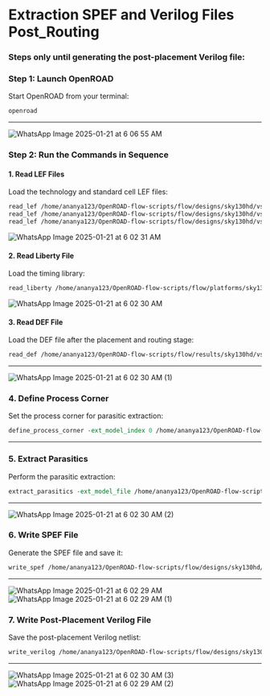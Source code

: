 # Extraction SPEF and Verilog Files Post_Routing
 ### Steps only until generating the post-placement Verilog file:



### **Step 1: Launch OpenROAD**
Start OpenROAD from your terminal:
```bash
openroad
```

---

![WhatsApp Image 2025-01-21 at 6 06 55 AM](https://github.com/user-attachments/assets/97bed788-041f-4118-b877-80843ac8a327)

### **Step 2: Run the Commands in Sequence**

#### **1. Read LEF Files**
Load the technology and standard cell LEF files:
```tcl
read_lef /home/ananya123/OpenROAD-flow-scripts/flow/designs/sky130hd/vsdbabysoc/lef/sky130hd.lef
read_lef /home/ananya123/OpenROAD-flow-scripts/flow/designs/sky130hd/vsdbabysoc/lef/avsdpll.lef
read_lef /home/ananya123/OpenROAD-flow-scripts/flow/designs/sky130hd/vsdbabysoc/lef/avsddac.lef
```
![WhatsApp Image 2025-01-21 at 6 02 31 AM](https://github.com/user-attachments/assets/9b68ab76-2091-4a40-b388-f8acb5309f14)


#### **2. Read Liberty File**
Load the timing library:
```tcl
read_liberty /home/ananya123/OpenROAD-flow-scripts/flow/platforms/sky130hd/lib/sky130_fd_sc_hd__tt_025C_1v80.lib
```
![WhatsApp Image 2025-01-21 at 6 02 30 AM](https://github.com/user-attachments/assets/c2979366-f996-4933-a7aa-dc5f4d5d7731)

#### **3. Read DEF File**
Load the DEF file after the placement and routing stage:
```tcl
read_def /home/ananya123/OpenROAD-flow-scripts/flow/results/sky130hd/vsdbabysoc/base/5_route.def
```
---
![WhatsApp Image 2025-01-21 at 6 02 30 AM (1)](https://github.com/user-attachments/assets/86e1df6a-49ca-478c-8db2-7b64608ca46c)

### **4. Define Process Corner**
Set the process corner for parasitic extraction:
```tcl
define_process_corner -ext_model_index 0 /home/ananya123/OpenROAD-flow-scripts/external-resources/open_pdks/sky130/openlane/rules.openrcx.sky130A.nom.calibre
```

---

### **5. Extract Parasitics**
Perform the parasitic extraction:
```tcl
extract_parasitics -ext_model_file /home/ananya123/OpenROAD-flow-scripts/external-resources/open_pdks/sky130/openlane/rules.openrcx.sky130A.nom.calibre
```

---

![WhatsApp Image 2025-01-21 at 6 02 30 AM (2)](https://github.com/user-attachments/assets/c5212bb6-3ff2-4995-991d-9181a8f50d4c)

### **6. Write SPEF File**
Generate the SPEF file and save it:
```tcl
write_spef /home/ananya123/OpenROAD-flow-scripts/flow/designs/sky130hd/vsdbabysoc/vsdbabysoc.spef
```
---
![WhatsApp Image 2025-01-21 at 6 02 29 AM](https://github.com/user-attachments/assets/c25b6bea-85c1-4d1d-aa24-2e8355ea46f2)
![WhatsApp Image 2025-01-21 at 6 02 29 AM (1)](https://github.com/user-attachments/assets/3c4aa5cd-048c-4673-96e6-374935664ce7)

### **7. Write Post-Placement Verilog File**
Save the post-placement Verilog netlist:
```tcl
write_verilog /home/ananya123/OpenROAD-flow-scripts/flow/designs/sky130hd/vsdbabysoc/vsdbabysoc_post_place.v
```
---
![WhatsApp Image 2025-01-21 at 6 02 30 AM (3)](https://github.com/user-attachments/assets/0a43a5c3-ff11-425a-8c71-80212f36038f)
![WhatsApp Image 2025-01-21 at 6 02 29 AM (2)](https://github.com/user-attachments/assets/e4e27ffb-ed5c-47ea-93bf-c0c1371dd01b)



